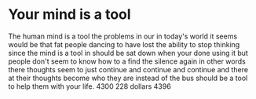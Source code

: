 # Your mind is a tool

The human mind is a tool the problems in our in today's world it seems would be that fat people dancing to have lost the ability to stop thinking since the mind is a tool in should be sat down when your done using it but people don't seem to know how to a find the silence again in other words there thoughts seem to just continue and continue and continue and there at their thoughts become who they are instead of the bus should be a tool to help them with your life. 4300 228 dollars 4396
